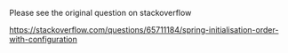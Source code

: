 Please see the original question on stackoverflow


https://stackoverflow.com/questions/65711184/spring-initialisation-order-with-configuration